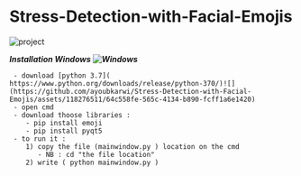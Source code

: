 # Stress-Detection-with-Facial-Emojis

![project](https://github.com/ayoubkarwi/Stress-Detection-with-Facial-Emojis/assets/118276511/7b540d46-bd46-445c-860e-74f4bd431711)

***Installation Windows ![Windows](https://github.com/ayoubkarwi/Stress-Detection-with-Facial-Emojis/assets/118276511/663be432-bda6-4428-a40e-8d5b9a2fb20f)***
```
 - download [python 3.7]( https://www.python.org/downloads/release/python-370/)![](https://github.com/ayoubkarwi/Stress-Detection-with-Facial-Emojis/assets/118276511/64c558fe-565c-4134-b890-fcff1a6e1420)
 - open cmd 
 - download thoose libraries :
    - pip install emoji
    - pip install pyqt5
 - to run it :  
    1) copy the file (mainwindow.py ) location on the cmd 
       - NB : cd "the file location"
    2) write ( python mainwindow.py )
```
